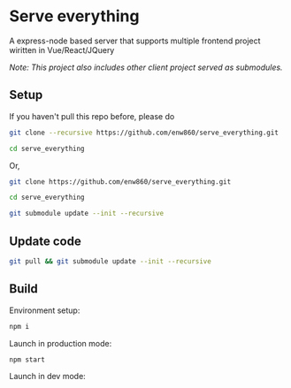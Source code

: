 # Serve everything
A express-node based server that supports multiple frontend project wiritten in Vue/React/JQuery

*Note: This project also includes other client project served as submodules.*

## Setup

If you haven't pull this repo before, please do
```bash
git clone --recursive https://github.com/enw860/serve_everything.git

cd serve_everything
```

Or,
```bash
git clone https://github.com/enw860/serve_everything.git

cd serve_everything

git submodule update --init --recursive
```

## Update code
```bash
git pull && git submodule update --init --recursive
```

## Build

Environment setup:
```bash
npm i
```

Launch in production mode:
```bash
npm start
```

Launch in dev mode:
```bash
npm run dev
```

## Other - Email functionalities
The server also integrated with [SendGrid](https://app.sendgrid.com/) email services, you will need to create your own account for the mail services.

Note: please remember to expose following fields to your environment: 
1. your sender email address -> `SENDGRID_FROM_EMAIL` 
2. your SendGrid API key -> `SENDGRID_API_KEY`